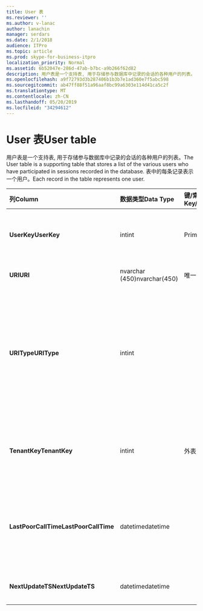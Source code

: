 ```yaml
---
title: User 表
ms.reviewer: ''
ms.author: v-lanac
author: lanachin
manager: serdars
ms.date: 2/1/2018
audience: ITPro
ms.topic: article
ms.prod: skype-for-business-itpro
localization_priority: Normal
ms.assetid: 6b52047e-286d-47ab-b7bc-a9b266f62d82
description: 用户表是一个支持表, 用于存储参与数据库中记录的会话的各种用户的列表。 表中的每条记录表示一个用户。
ms.openlocfilehash: a9f72793d3b287406b1b3b7e1ad360e7f5abc598
ms.sourcegitcommit: ab47ff88f51a96aaf8bc99a6303e114d41ca5c2f
ms.translationtype: MT
ms.contentlocale: zh-CN
ms.lasthandoff: 05/20/2019
ms.locfileid: "34294612"
---
```

# <a name="user-table"></a><span data-ttu-id="ddf44-104">User 表</span><span class="sxs-lookup"><span data-stu-id="ddf44-104">User table</span></span>
 
<span data-ttu-id="ddf44-105">用户表是一个支持表, 用于存储参与数据库中记录的会话的各种用户的列表。</span><span class="sxs-lookup"><span data-stu-id="ddf44-105">The User table is a supporting table that stores a list of the various users who have participated in sessions recorded in the database.</span></span> <span data-ttu-id="ddf44-106">表中的每条记录表示一个用户。</span><span class="sxs-lookup"><span data-stu-id="ddf44-106">Each record in the table represents one user.</span></span>
  
|<span data-ttu-id="ddf44-107">**列**</span><span class="sxs-lookup"><span data-stu-id="ddf44-107">**Column**</span></span>|<span data-ttu-id="ddf44-108">**数据类型**</span><span class="sxs-lookup"><span data-stu-id="ddf44-108">**Data Type**</span></span>|<span data-ttu-id="ddf44-109">**键/索引**</span><span class="sxs-lookup"><span data-stu-id="ddf44-109">**Key/Index**</span></span>|<span data-ttu-id="ddf44-110">**详细信息**</span><span class="sxs-lookup"><span data-stu-id="ddf44-110">**Details**</span></span>|
|:-----|:-----|:-----|:-----|
|<span data-ttu-id="ddf44-111">**UserKey**</span><span class="sxs-lookup"><span data-stu-id="ddf44-111">**UserKey**</span></span> <br/> |<span data-ttu-id="ddf44-112">int</span><span class="sxs-lookup"><span data-stu-id="ddf44-112">int</span></span>  <br/> |<span data-ttu-id="ddf44-113">Primary</span><span class="sxs-lookup"><span data-stu-id="ddf44-113">Primary</span></span>  <br/> |<span data-ttu-id="ddf44-114">标识此用户的唯一号码。</span><span class="sxs-lookup"><span data-stu-id="ddf44-114">Unique number identifying this user.</span></span>  <br/> |
|<span data-ttu-id="ddf44-115">**URI**</span><span class="sxs-lookup"><span data-stu-id="ddf44-115">**URI**</span></span> <br/> |<span data-ttu-id="ddf44-116">nvarchar (450)</span><span class="sxs-lookup"><span data-stu-id="ddf44-116">nvarchar(450)</span></span>  <br/> |<span data-ttu-id="ddf44-117">唯一</span><span class="sxs-lookup"><span data-stu-id="ddf44-117">Unique</span></span>  <br/> |<span data-ttu-id="ddf44-118">URI 字符串。</span><span class="sxs-lookup"><span data-stu-id="ddf44-118">URI string.</span></span>  <br/> |
|<span data-ttu-id="ddf44-119">**URIType**</span><span class="sxs-lookup"><span data-stu-id="ddf44-119">**URIType**</span></span> <br/> |<span data-ttu-id="ddf44-120">int</span><span class="sxs-lookup"><span data-stu-id="ddf44-120">int</span></span>  <br/> ||<span data-ttu-id="ddf44-121">1是未知的 URI 类型。</span><span class="sxs-lookup"><span data-stu-id="ddf44-121">1 is unknown URI type.</span></span>  <br/> <span data-ttu-id="ddf44-122">2是用户 URI。</span><span class="sxs-lookup"><span data-stu-id="ddf44-122">2 is user URI.</span></span>  <br/> <span data-ttu-id="ddf44-123">4是会议 URI。</span><span class="sxs-lookup"><span data-stu-id="ddf44-123">4 is conference URI.</span></span>  <br/> <span data-ttu-id="ddf44-124">8是电话 URI。</span><span class="sxs-lookup"><span data-stu-id="ddf44-124">8 is phone URI.</span></span>  <br/> |
|<span data-ttu-id="ddf44-125">**TenantKey**</span><span class="sxs-lookup"><span data-stu-id="ddf44-125">**TenantKey**</span></span> <br/> |<span data-ttu-id="ddf44-126">int</span><span class="sxs-lookup"><span data-stu-id="ddf44-126">int</span></span>  <br/> |<span data-ttu-id="ddf44-127">外表</span><span class="sxs-lookup"><span data-stu-id="ddf44-127">Foreign</span></span>  <br/> |<span data-ttu-id="ddf44-128">用户的租户, 从租户表引用。</span><span class="sxs-lookup"><span data-stu-id="ddf44-128">Tenant of the user, referenced from tenant table.</span></span>  <br/> |
|<span data-ttu-id="ddf44-129">**LastPoorCallTime**</span><span class="sxs-lookup"><span data-stu-id="ddf44-129">**LastPoorCallTime**</span></span> <br/> |<span data-ttu-id="ddf44-130">datetime</span><span class="sxs-lookup"><span data-stu-id="ddf44-130">datetime</span></span>  <br/> ||<span data-ttu-id="ddf44-131">当用户的音频通话较差时的最晚时间戳。</span><span class="sxs-lookup"><span data-stu-id="ddf44-131">Latest time stamp when the user had a poor audio call.</span></span>  <br/> |
|<span data-ttu-id="ddf44-132">**NextUpdateTS**</span><span class="sxs-lookup"><span data-stu-id="ddf44-132">**NextUpdateTS**</span></span> <br/> |<span data-ttu-id="ddf44-133">datetime</span><span class="sxs-lookup"><span data-stu-id="ddf44-133">datetime</span></span>  <br/> ||<span data-ttu-id="ddf44-134">仅供内部使用。</span><span class="sxs-lookup"><span data-stu-id="ddf44-134">For internal use only.</span></span>  <br/> |
   

